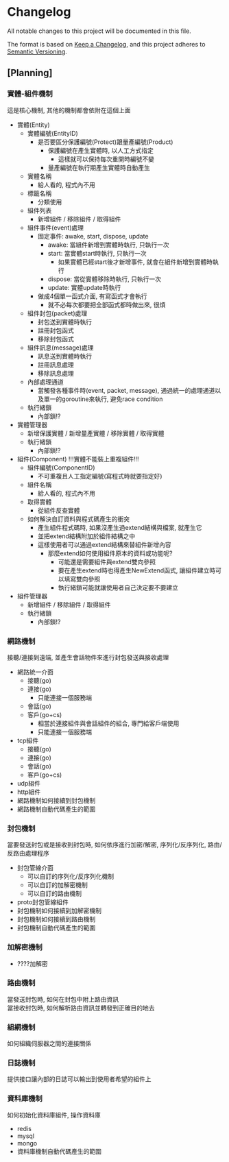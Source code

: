 # Changelog
All notable changes to this project will be documented in this file.

The format is based on [Keep a Changelog](https://keepachangelog.com/en/1.0.0/),
and this project adheres to [Semantic Versioning](https://semver.org/spec/v2.0.0.html).

## [Planning]

### 實體-組件機制
這是核心機制, 其他的機制都會依附在這個上面  
* 實體(Entity)
    * 實體編號(EntityID)
        * 是否要區分保護編號(Protect)跟量產編號(Product)
            * 保護編號在產生實體時, 以人工方式指定
                * 這樣就可以保持每次重開時編號不變
            * 量產編號在執行期產生實體時自動產生
    * 實體名稱
        * 給人看的, 程式內不用
    * 標籤名稱
        * 分類使用
    * 組件列表
        * 新增組件 / 移除組件 / 取得組件
    * 組件事件(event)處理
        * 固定事件: awake, start, dispose, update
            * awake: 當組件新增到實體時執行, 只執行一次
            * start: 當實體start時執行, 只執行一次
                * 如果實體已經start後才新增事件, 就會在組件新增到實體時執行
            * dispose: 當從實體移除時執行, 只執行一次
            * update: 實體update時執行
        * 做成4個單一函式介面, 有寫函式才會執行
            * 就不必每次都要把全部函式都時做出來, 很煩
    * 組件封包(packet)處理
        * 封包送到實體時執行
        * 註冊封包函式
        * 移除封包函式
    * 組件訊息(message)處理
        * 訊息送到實體時執行
        * 註冊訊息處理
        * 移除訊息處理
    * 內部處理通道
        * 當觸發各種事件時(event, packet, message), 通過統一的處理通道以及單一的goroutine來執行, 避免race condition
    * 執行緒鎖
        * 內部鎖!?
* 實體管理器
    * 新增保護實體 / 新增量產實體 / 移除實體 / 取得實體
    * 執行緒鎖
        * 內部鎖!?
* 組件(Component) !!!實體不能裝上重複組件!!!
    * 組件編號(ComponentID)
        * 不可重複且人工指定編號(寫程式時就要指定好)
    * 組件名稱
        * 給人看的, 程式內不用
    * 取得實體
        * 從組件反查實體
    * 如何解決自訂資料與程式碼產生的衝突
        * 產生組件程式碼時, 如果沒產生過extend結構與檔案, 就產生它
        * 並把extend結構附加於組件結構之中
        * 這樣使用者可以通過extend結構來替組件新增內容
            * 那麼extend如何使用組件原本的資料或功能呢?
                * 可能還是需要組件與extend雙向參照
                * 要在產生extend時也得產生NewExtend函式, 讓組件建立時可以填寫雙向參照
                * 執行緒鎖可能就讓使用者自己決定要不要建立
* 組件管理器
    * 新增組件 / 移除組件 / 取得組件
    * 執行緒鎖
        * 內部鎖!?

### 網路機制
接聽/連接到遠端, 並產生會話物件來進行封包發送與接收處理  
* 網路統一介面
    * 接聽(go)
    * 連接(go)
        * 只能連接一個服務端
    * 會話(go)
    * 客戶(go+cs)
        * 相當於連接組件與會話組件的組合, 專門給客戶端使用
        * 只能連接一個服務端
* tcp組件
    * 接聽(go)
    * 連接(go)
    * 會話(go)
    * 客戶(go+cs)
* udp組件
* http組件
* 網路機制如何接續到封包機制
* 網路機制自動代碼產生的範圍

### 封包機制
當要發送封包或是接收到封包時, 如何依序進行加密/解密, 序列化/反序列化, 路由/反路由處理程序  
* 封包管線介面
    * 可以自訂的序列化/反序列化機制
    * 可以自訂的加解密機制
    * 可以自訂的路由機制
* proto封包管線組件
* 封包機制如何接續到加解密機制
* 封包機制如何接續到路由機制
* 封包機制自動代碼產生的範圍

### 加解密機制
* ????加解密

### 路由機制
當發送封包時, 如何在封包中附上路由資訊  
當接收封包時, 如何解析路由資訊並轉發到正確目的地去  

### 組網機制
如何組織伺服器之間的連接關係  

### 日誌機制
提供接口讓內部的日誌可以輸出到使用者希望的組件上  

### 資料庫機制
如何初始化資料庫組件, 操作資料庫  
* redis
* mysql
* mongo
* 資料庫機制自動代碼產生的範圍